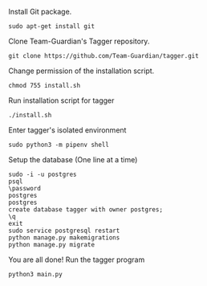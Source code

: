 Install Git package.
```
sudo apt-get install git
```
Clone Team-Guardian's Tagger repository.
```
git clone https://github.com/Team-Guardian/tagger.git
```
Change permission of the installation script.
```
chmod 755 install.sh
```
Run installation script for tagger
```
./install.sh
```
Enter tagger's isolated environment
```
sudo python3 -m pipenv shell
```
Setup the database (One line at a time)
```
sudo -i -u postgres
psql
\password
postgres
postgres
create database tagger with owner postgres;
\q
exit
sudo service postgresql restart
python manage.py makemigrations
python manage.py migrate
```
You are all done! Run the tagger program
```
python3 main.py
```


